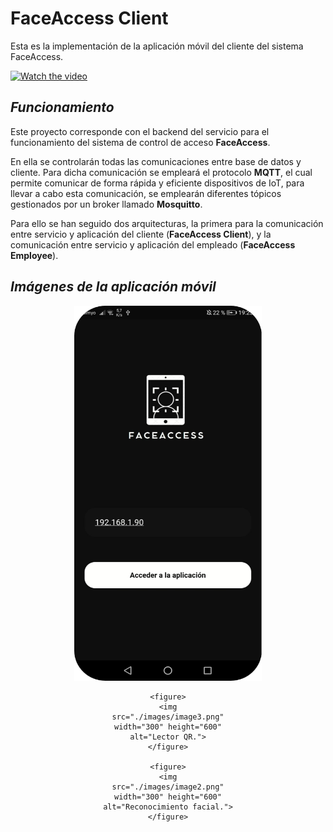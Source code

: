 # FaceAccess Client

Esta es la implementación de la aplicación móvil del cliente del sistema FaceAccess. 

[![Watch the video](https://img.youtube.com/vi/7-49Uec5LTM/0.jpg)](https://youtu.be/7-49Uec5LTM)


## *Funcionamiento*

Este proyecto corresponde con el backend del servicio para el funcionamiento del sistema de control de acceso **FaceAccess**.

En ella se controlarán todas las comunicaciones entre base de datos y cliente. Para dicha comunicación se empleará el protocolo **MQTT**, el cual permite comunicar de forma rápida y eficiente dispositivos de IoT, para llevar a cabo esta comunicación, se emplearán diferentes tópicos gestionados por un broker llamado **Mosquitto**. 

Para ello se han seguido dos arquitecturas, la primera para la comunicación entre servicio y aplicación del cliente (**FaceAccess Client**), y la comunicación entre servicio y aplicación del empleado (**FaceAccess Employee**).

## *Imágenes de la aplicación móvil*
<center>
    <figure>
    <img
    src="./images/image1.png"
    width="300" height="600"
    alt="Inicio de la aplicación.">
    </figure>

    <figure>
    <img
    src="./images/image3.png"
    width="300" height="600"
    alt="Lector QR.">
    </figure>

    <figure>
    <img
    src="./images/image2.png"
    width="300" height="600"
    alt="Reconocimiento facial.">
    </figure>
</center>
